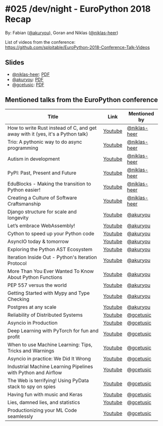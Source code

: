 # #025 /dev/night - EuroPython 2018 Recap

By: Fabian ([@akuryou](https://github.com/akuryou)), Goran and Niklas ([@niklas-heer](https://github.com/niklas-heer))


List of videos from the conference: https://github.com/sploitable/EuroPython-2018-Conference-Talk-Videos

## Slides
* [@niklas-heer](https://github.com/niklas-heer): [PDF](https://raw.githubusercontent.com/dev-night/talks/master/slides/2018/025_europython2018/EuroPython2018_Niklas-Heer.pdf)
* [@akuryou](https://github.com/akuryou): [PDF](https://raw.githubusercontent.com/dev-night/talks/master/slides/2018/025_europython2018/EuroPython2018_Fabian-Ihl.pdf)
* [@gcetusic](https://github.com/gcetusic): [PDF](https://raw.githubusercontent.com/dev-night/talks/master/slides/2018/025_europython2018/EuroPython2018_Goran-Cetusic.pdf)


## Mentioned talks from the EuroPython conference

|                                     Title                                      |                        Link                        |                  Mentioned by                  |
| ------------------------------------------------------------------------------ | -------------------------------------------------- | ---------------------------------------------- |
| How to write Rust instead of C, and get away with it (yes, it's a Python talk) | [Youtube](https://youtu.be/qRqDgJLM568?t=12m27s)   | [@niklas-heer](https://github.com/niklas-heer) |
| Trio: A pythonic way to do async programming                                   | [Youtube](https://youtu.be/qRqDgJLM568?t=3h22m34s) | [@niklas-heer](https://github.com/niklas-heer) |
| Autism in development                                                          | [Youtube](https://youtu.be/w-XECcIWnlQ?t=4h10m42s) | [@niklas-heer](https://github.com/niklas-heer) |
| PyPI: Past, Present and Future                                                 | [Youtube](https://youtu.be/Rps9lHflkCg?t=31m35s)   | [@niklas-heer](https://github.com/niklas-heer) |
| EduBlocks - Making the transition to Python easier!                            | [Youtube](https://youtu.be/7uSjCp1wOrw?t=1h41m35s) | [@niklas-heer](https://github.com/niklas-heer) |
| Creating a Culture of Software Craftsmanship                                   | [Youtube](https://youtu.be/4Wr31kp6Hgg?t=5h36m36s) | [@niklas-heer](https://github.com/niklas-heer) |
| Django structure for scale and longevity                                       | [Youtube](https://youtu.be/Uw717sejn5c?t=1h54m35s) | [@akuryou](https://github.com/akuryou)         |
| Let’s embrace WebAssembly!                                                     | [Youtube](https://youtu.be/qRqDgJLM568?t=5h29m15s) | [@akuryou](https://github.com/akuryou)         |
| Cython to speed up your Python code                                            | [Youtube](https://youtu.be/Uw717sejn5c?t=14m13s)   | [@akuryou](https://github.com/akuryou)         |
| AsyncIO today & tomorrow                                                       | [Youtube](https://youtu.be/w-XECcIWnlQ?t=15m21s)   | [@akuryou](https://github.com/akuryou)         |
| Exploring the Python AST Ecosystem                                             | [Youtube](https://youtu.be/w-XECcIWnlQ?t=15m21s)   | [@akuryou](https://github.com/akuryou)         |
| Iteration Inside Out - Python's Iteration Protocol                             | [Youtube](https://youtu.be/Uw717sejn5c?t=3h44m19s) | [@akuryou](https://github.com/akuryou)         |
| More Than You Ever Wanted To Know About Python Functions                       | [Youtube](https://youtu.be/Rps9lHflkCg?t=5h48m39s) | [@akuryou](https://github.com/akuryou)         |
| PEP 557 versus the world                                                       | [Youtube](https://youtu.be/Uw717sejn5c?t=5h14m58s) | [@akuryou](https://github.com/akuryou)         |
| Getting Started with Mypy and Type Checking                                    | [Youtube](https://youtu.be/Uw717sejn5c?t=5h14m58s) | [@akuryou](https://github.com/akuryou)         |
| Postgres at any scale                                                          | [Youtube](https://youtu.be/qRqDgJLM568?t=50m39s)   | [@akuryou](https://github.com/akuryou)         |
| Reliability of Distributed Systems                                             | [Youtube](https://youtu.be/FsvmT2Ir7B8?t=2h16m40s) | [@gcetusic](https://github.com/gcetusic)        |
| Asyncio in Production                                                          | [Youtube](https://youtu.be/qRqDgJLM568?t=4h54m24s) | [@gcetusic](https://github.com/gcetusic)        |
| Deep Learning with PyTorch for fun and profit                                  | [Youtube](https://youtu.be/nDY82RGU2Xk?t=16m22s)   | [@gcetusic](https://github.com/gcetusic)        |
| When to use Machine Learning: Tips, Tricks and Warnings                        | [Youtube](https://youtu.be/nDY82RGU2Xk?t=1h6m19s)  | [@gcetusic](https://github.com/gcetusic)        |
| Asyncio in practice: We Did It Wrong                                           | [Youtube](https://youtu.be/8E0VDH_UKuA?t=3h42m20s) | [@gcetusic](https://github.com/gcetusic)        |
| Industrial Machine Learning Pipelines with Python and Airflow                  | [Youtube](https://youtu.be/nDY82RGU2Xk?t=4h21m5s)  | [@gcetusic](https://github.com/gcetusic)        |
| The Web is terrifying! Using PyData stack to spy on spies                      | [Youtube](https://youtu.be/tG22jrVFKpM?t=5h17m15s) | [@gcetusic](https://github.com/gcetusic)        |
| Having fun with music and Keras                                                | [Youtube](https://youtu.be/6Wurg6JbL3E?t=1h42m29s) | [@gcetusic](https://github.com/gcetusic)        |
| Lies, damned lies, and statistics                                              | [Youtube](https://youtu.be/x5tcYO-SVnc?t=4h6m51s)  | [@gcetusic](https://github.com/gcetusic)        |
| Productionizing your ML Code seamlessly                                        | [Youtube](https://youtu.be/x5tcYO-SVnc?t=5h1m46s)  | [@gcetusic](https://github.com/gcetusic)        |
